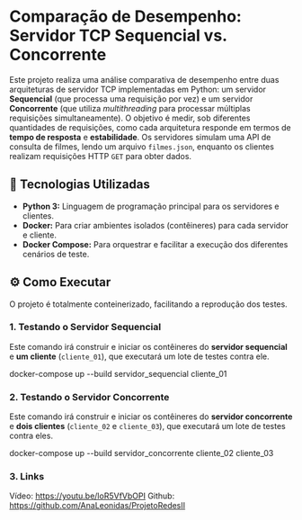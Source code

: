 # Comparação de Desempenho: Servidor TCP Sequencial vs. Concorrente

Este projeto realiza uma análise comparativa de desempenho entre duas arquiteturas de servidor TCP implementadas em Python: um servidor **Sequencial** (que processa uma requisição por vez) e um servidor **Concorrente** (que utiliza *multithreading* para processar múltiplas requisições simultaneamente).
O objetivo é medir, sob diferentes quantidades de requisições, como cada arquitetura responde em termos de **tempo de resposta** e **estabilidade**.
Os servidores simulam uma API de consulta de filmes, lendo um arquivo `filmes.json`, enquanto os clientes realizam requisições HTTP `GET` para obter dados.

## 🚀 Tecnologias Utilizadas

* **Python 3:** Linguagem de programação principal para os servidores e clientes.
* **Docker:** Para criar ambientes isolados (contêineres) para cada servidor e cliente.
* **Docker Compose:** Para orquestrar e facilitar a execução dos diferentes cenários de teste.

## ⚙️ Como Executar

O projeto é totalmente conteinerizado, facilitando a reprodução dos testes.

### 1. Testando o Servidor Sequencial

Este comando irá construir e iniciar os contêineres do **servidor sequencial** e **um cliente** (`cliente_01`), que executará um lote de testes contra ele.

docker-compose up --build servidor_sequencial cliente_01

### 2. Testando o Servidor Concorrente

Este comando irá construir e iniciar os contêineres do **servidor concorrente** e **dois clientes** (`cliente_02` e `cliente_03`), que executará um lote de testes contra eles.

docker-compose up --build servidor_concorrente cliente_02 cliente_03

### 3. Links
Vídeo: https://youtu.be/loR5VfVbOPI
Github: https://github.com/AnaLeonidas/ProjetoRedesII
